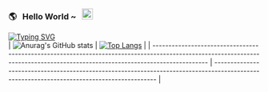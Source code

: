 ### 🌎&nbsp;&nbsp; Hello World ~ &nbsp;&nbsp;<img src="https://media.giphy.com/media/hvRJCLFzcasrR4ia7z/giphy.gif" width="22px">
[![Typing SVG](https://readme-typing-svg.herokuapp.com?font=Fira+Code&size=24&duration=4000&pause=600&color=22A41F&width=435&lines=Hello+Everyone)](https://git.io/typing-svg)</br>
| ![Anurag's GitHub stats](https://github-readme-stats.vercel.app/api?username=lczCoder&show_icons=true) | [![Top Langs](https://github-readme-stats.vercel.app/api/top-langs/?username=lczCoder&layout=compact)](https://github.com/anuraghazra/github-readme-stats) |
| ----------------------------------------------------------------------------------------------------------------------------------------------------------------------------- | ------------------------------------------------------------------------------------------------------------------------------------------ |
